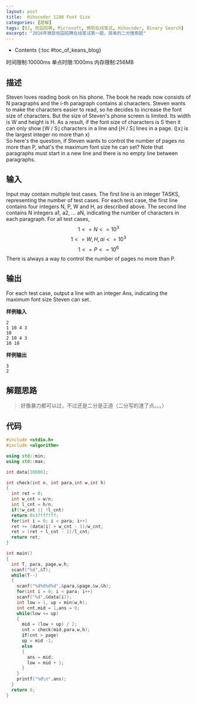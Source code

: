 ```yaml
---
layout: post
title:  Hihocoder 1288 Font Size
categories: [题解]
tags: [OJ, 校园招聘, Microsoft, 微软在线笔试, Hihocoder, Binary Search]
excerpt: "2016年微软校园招聘在线笔试第一题，简单的二分搜索题"
---
```




* Contents
{:toc #toc_of_keans_blog}


时间限制:10000ms
单点时限:1000ms
内存限制:256MB

## 描述

Steven loves reading book on his phone. The book he reads now consists of N paragraphs and the i-th paragraph contains ai characters.
Steven wants to make the characters easier to read, so he decides to increase the font size of characters. But the size of Steven's phone screen is limited. Its width is W and height is H. As a result, if the font size of characters is S then it can only show ⌊W / S⌋ characters in a line and ⌊H / S⌋ lines in a page. (⌊x⌋ is the largest integer no more than x)  
So here's the question, if Steven wants to control the number of pages no more than P, what's the maximum font size he can set? Note that paragraphs must start in a new line and there is no empty line between paragraphs.

## 输入

Input may contain multiple test cases.
The first line is an integer TASKS, representing the number of test cases.
For each test case, the first line contains four integers N, P, W and H, as described above.
The second line contains N integers a1, a2, ... aN, indicating the number of characters in each paragraph.
For all test cases,
  $$1 <= N <= 10^3$$
  $$1 <= W, H, ai <= 10^3$$
  $$1 <= P <= 10^6$$
There is always a way to control the number of pages no more than P.


## 输出

For each test case, output a line with an integer Ans, indicating the maximum font size Steven can set.

**样例输入**


```
2
1 10 4 3
10
2 10 4 3
10 10
```

**样例输出**

```
3
2
```

## 解题思路

> 好像暴力都可以过，不过还是二分是正道（二分写的渣了点。。。）

## 代码

```cpp
#include <stdio.h>
#include <algorithm>

using std::min;
using std::max;

int data[10000];

int check(int n, int para,int w,int h)
{
  int ret = 0;
  int w_cnt = w/n;
  int l_cnt = h/n;
  if(!w_cnt || !l_cnt)
  return 0x3fffffff;
  for(int i = 0; i < para; i++)
  ret += (data[i] + w_cnt - 1)/w_cnt;
  ret = (ret + l_cnt - 1)/l_cnt;
  return ret;
}

int main()
{
  int T, para, page,w,h;
  scanf("%d",&T);
  while(T--)
  {
    scanf("%d%d%d%d",&para,&page,&w,&h);
    for(int i = 0; i < para; i++)
    scanf("%d",&data[i]);
    int low = 1, up = min(w,h);
    int cnt,mid = 1,ans = 0;
    while(low <= up)
    {
      mid = (low + up) / 2;
      cnt = check(mid,para,w,h);
      if(cnt > page)
      up = mid -1;
      else
      {
        ans = mid;
        low = mid + 1;
      }
    }
    printf("%d\n",ans);
  }
  return 0;
}
```
